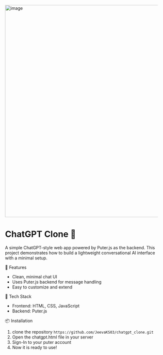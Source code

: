 
<img width="1400" height="700" alt="image" src="https://github.com/user-attachments/assets/8f1aa715-54e6-4524-942a-1f3c65ddb903" />

# ChatGPT Clone 🤖

A simple ChatGPT-style web app powered by Puter.js as the backend.
This project demonstrates how to build a lightweight conversational AI interface with a minimal setup.

🚀 Features
- Clean, minimal chat UI
- Uses Puter.js backend for message handling
- Easy to customize and extend

🧩 Tech Stack
- Frontend: HTML, CSS, JavaScript
- Backend: Puter.js

📦 Installation
1. clone the repository `https://github.com/JeevaKS03/chatgpt_clone.git`
2. Open the chatgpt.html file in your server
3. Sign-In to your puter account
4. Now it is ready to use!
